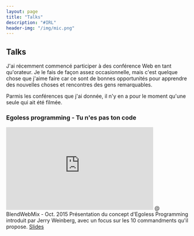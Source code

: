 ```yaml
---
layout: page
title: "Talks"
description: "#IRL"
header-img: "/img/mic.png"
---
```


## Talks
J'ai récemment commencé participer à des conférence Web en tant qu'orateur. Je le fais de façon assez occasionnelle, mais c'est quelque chose que j'aime faire car ce sont de bonnes opportunités pour apprendre des nouvelles choses et rencontres des gens remarquables.

Parmis les conférences que j'ai donnée, il n'y en a pour le moment qu'une seule qui ait été filmée.

### Egoless programming - Tu n'es pas ton code
<iframe width="400" height="225" src="https://www.youtube.com/embed/gSh2_Qj0XTc?rel=0" frameborder="0" allowfullscreen></iframe>
@ BlendWebMix - Oct. 2015  
Présentation du concept d'Egoless Programming introduit par Jerry Weinberg, avec un focus sur les 10 commandments qu'il propose.
<a href="/talks/you-are-not-your-code/index.html">Slides</a>    
